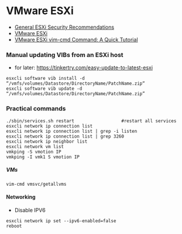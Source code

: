 # VMware ESXi

- [General ESXi Security Recommendations](https://docs.vmware.com/en/VMware-vSphere/7.0/com.vmware.vsphere.security.doc/GUID-B39474AF-6778-499A-B8AB-E973BE6D4899.html)
- [VMware ESXi](https://www.vmware.com/products/esxi-and-esx.html)
- [VMware ESXi vim-cmd Command: A Quick Tutorial](https://communities.vmware.com/wbsdv95928/attachments/wbsdv95928/502/138/1/Quick%20Tutorial%20for%20vim-cmd%20commands.pdf)

### Manual updating VIBs from an ESXi host
- for later:  https://tinkertry.com/easy-update-to-latest-esxi
````powersell
esxcli software vib install -d “/vmfs/volumes/Datastore/DirectoryName/PatchName.zip“
esxcli software vib update -d “/vmfs/volumes/Datastore/DirectoryName/PatchName.zip”
````

### Practical commands
````powersell
./sbin/services.sh restart                  #restart all services
esxcli network ip connection list
esxcli network ip connection list | grep -i listen
esxcli network ip connection list | grep 3260
esxcli network ip neighbor list
esxcli network vm list
vmkping -S vmotion IP
vmkping -I vmk1 S vmotion IP
````
##### VMs
````
vim-cmd vmsvc/getallvms
````

#### Networking
- Disable IPV6
````
esxcli network ip set --ipv6-enabled=false
reboot
````
